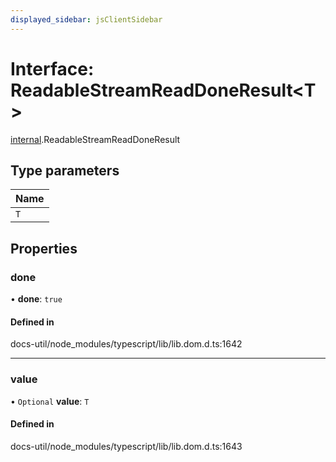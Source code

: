 ```yaml
---
displayed_sidebar: jsClientSidebar
---
```


# Interface: ReadableStreamReadDoneResult<T\>

[internal](../modules/internal-10.md).ReadableStreamReadDoneResult

## Type parameters

| Name |
| :------ |
| `T` |

## Properties

### done

• **done**: ``true``

#### Defined in

docs-util/node_modules/typescript/lib/lib.dom.d.ts:1642

___

### value

• `Optional` **value**: `T`

#### Defined in

docs-util/node_modules/typescript/lib/lib.dom.d.ts:1643
